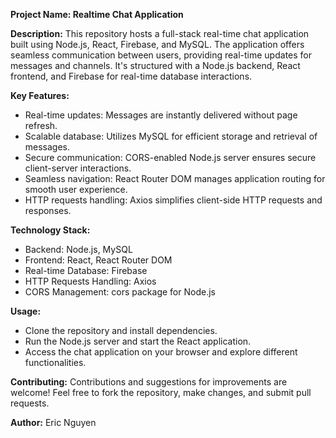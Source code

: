 **Project Name: Realtime Chat Application**

**Description:**
This repository hosts a full-stack real-time chat application built using Node.js, React, Firebase, and MySQL. The application offers seamless communication between users, providing real-time updates for messages and channels. It's structured with a Node.js backend, React frontend, and Firebase for real-time database interactions. 

**Key Features:**
- Real-time updates: Messages are instantly delivered without page refresh.
- Scalable database: Utilizes MySQL for efficient storage and retrieval of messages.
- Secure communication: CORS-enabled Node.js server ensures secure client-server interactions.
- Seamless navigation: React Router DOM manages application routing for smooth user experience.
- HTTP requests handling: Axios simplifies client-side HTTP requests and responses.

**Technology Stack:**
- Backend: Node.js, MySQL
- Frontend: React, React Router DOM
- Real-time Database: Firebase
- HTTP Requests Handling: Axios
- CORS Management: cors package for Node.js

**Usage:**
- Clone the repository and install dependencies.
- Run the Node.js server and start the React application.
- Access the chat application on your browser and explore different functionalities.

**Contributing:**
Contributions and suggestions for improvements are welcome! Feel free to fork the repository, make changes, and submit pull requests.


**Author:**
Eric Nguyen

